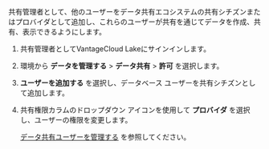 共有管理者として、他のユーザーをデータ共有エコシステムの共有シチズンまたはプロバイダとして追加し、これらのユーザーが共有を通じてデータを作成、共有、表示できるようにします。

1.  共有管理者としてVantageCloud Lakeにサインインします。

2.  環境から **データを管理する** \> **データ共有** \> **許可** を選択します。

3.  **ユーザーを追加する** を選択し、データベース ユーザーを共有シチズンとして追加します。

4.  共有権限カラムのドロップダウン アイコンを使用して **プロバイダ** を選択し、ユーザーの権限を変更します。

    [データ共有ユーザーを管理する](hdx1681040827922.md) を参照してください。
